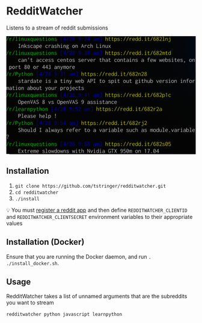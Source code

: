 # RedditWatcher

Listens to a stream of reddit submissions

![screenshot](./screenshot.png)

## Installation

 1. `git clone https://github.com/tstringer/redditwatcher.git`
 2. `cd redditwatcher`
 3. `./install`

:bulb: You must [register a reddit app](https://www.reddit.com/prefs/apps/) and then define `REDDITWATCHER_CLIENTID` and `REDDITWATCHER_CLIENTSECRET` environment variables to their appropriate values

## Installation (Docker)

Ensure that you are running the Docker daemon, and run `. ./install_docker.sh`.

## Usage

RedditWatcher takes a list of unnamed arguments that are the subreddits you want to stream

```
redditwatcher python javascript learnpython
```
